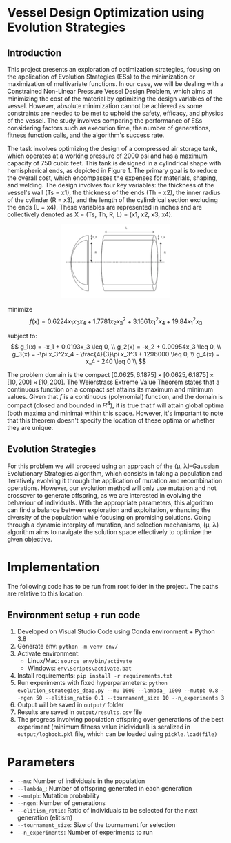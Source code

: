 # Vessel Design Optimization using Evolution Strategies

## Introduction

This project presents an exploration of optimization strategies, focusing on the application of 
Evolution Strategies (ESs) to the minimization or maximization of multivariate functions. In our 
case, we will be dealing with a Constrained Non-Linear Pressure Vessel Design Problem, which 
aims at minimizing the cost of the material by optimizing the design variables of the vessel. 
However, absolute minimization cannot be achieved as some constraints are needed to be met 
to uphold the safety, efficacy, and physics of the vessel. 
The study involves comparing the performance of ESs considering factors such as execution time, 
the number of generations, fitness function calls, and the algorithm's success rate.  

The task involves optimizing the design of a compressed air storage tank, which operates at a 
working pressure of 2000 psi and has a maximum capacity of 750 cubic feet. This tank is designed 
in a cylindrical shape with hemispherical ends, as depicted in Figure 1. The primary goal is to 
reduce the overall cost, which encompasses the expenses for materials, shaping, and welding. 
The design involves four key variables: the thickness of the vessel's wall (Ts = x1), the thickness 
of the ends (Th = x2), the inner radius of the cylinder (R = x3), and the length of the cylindrical 
section excluding the ends (L = x4). These variables are represented in inches and are collectively 
denoted as X = (Ts, Th, R, L) = (x1, x2, x3, x4). 

<!-- ![Alt text](img/vessel.png) -->

<!-- Adjust size and center image -->
<p align="center">
  <img src="img/vessel.png" width="50%" height="50%">
</p>

minimize
$$
f(x) = 0.6224x_1x_3x_4 + 1.7781x_2x_3^2 + 3.1661x_1^2x_4 + 19.84x_1^2x_3
$$

subject to:
$$
g_1(x) = -x_1 + 0.0193x_3 \leq 0, \\
g_2(x) = -x_2 + 0.00954x_3 \leq 0, \\
g_3(x) = -\pi x_3^2x_4 - \frac{4}{3}\pi x_3^3 + 1296000 \leq 0, \\
g_4(x) = x_4 - 240 \leq 0 \\
$$

The problem domain is the compact $[0.0625, 6.1875]\times[0.0625, 6.1875]\times[10, 200]\times[10, 200]$. 
The Weierstrass Extreme Value Theorem states that a continuous function on a compact set 
attains its maximum and minimum values. Given that $f$ is a continuous (polynomial) function, 
and the domain is compact (closed and bounded in $\mathbb{𝑅}^4$), it is true that f will attain global optima (both maxima and minima) within this space. However, it's important to note that this theorem 
doesn't specify the location of these optima or whether they are unique.

## Evolution Strategies
For this problem we will proceed using an approach of the (μ, λ)-Gaussian Evolutionary Strategies algorithm, which consists in taking a population and iteratively evolving it through the application of mutation and recombination operations. However, our evolution method will only use mutation and not crossover to generate offspring, as we are interested in evolving the behaviour of individuals. With the appropriate parameters, this algorithm can find a balance between exploration and exploitation, enhancing the diversity of the population while focusing on promising solutions. Going through a dynamic interplay of mutation, and selection mechanisms, (μ, λ) algorithm aims to navigate the solution space effectively to optimize the given objective.

# Implementation
The following code has to be run from root folder in the project. The paths are relative to this location.

## Environment setup + run code
1. Developed on Visual Studio Code using Conda environment + Python 3.8
2. Generate env: `python -m venv env/`
3. Activate environment: 
    - Linux/Mac: `source env/bin/activate`
    - Windows: `env\Scripts\activate.bat`
4. Install requirements: `pip install -r requirements.txt`
5. Run experiments with fixed hyperparameters: `python evolution_strategies_deap.py --mu 1000 --lambda_ 1000 --mutpb 0.8 --ngen 50 --elitism_ratio 0.1 --tournament_size 10 --n_experiments 3`
6. Output will be saved in `output/` folder
7. Results are saved in `output/results.csv` file
8. The progress involving population offspring over generations of the best experiment (minimum fitness value inidividual) is seralized in `output/logbook.pkl` file, which can be loaded using `pickle.load(file)`

# Parameters
- `--mu`: Number of individuals in the population
- `--lambda_`: Number of offspring generated in each generation
- `--mutpb`: Mutation probability
- `--ngen`: Number of generations
- `--elitism_ratio`: Ratio of individuals to be selected for the next generation (elitism)
- `--tournament_size`: Size of the tournament for selection
- `--n_experiments`: Number of experiments to run
 